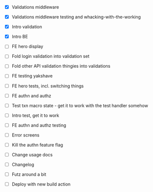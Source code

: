 - [x] Validations middleware

- [x] Validations middleware testing and whacking-with-the-working

- [x] Intro validation

- [x] Intro BE
- [ ] FE hero display

- [ ] Fold login validation into validation set
- [ ] Fold other API validation thingies into validations
- [ ] FE testing yakshave
- [ ] FE hero tests, incl. switching things
- [ ] FE authn and authz
- [ ] Test txn macro state - get it to work with the test handler somehow
- [ ] Intro test, get it to work
- [ ] FE authn and authz testing

- [ ] Error screens
- [ ] Kill the authn feature flag
- [ ] Change usage docs
- [ ] Changelog
- [ ] Futz around a bit
- [ ] Deploy with new build action
